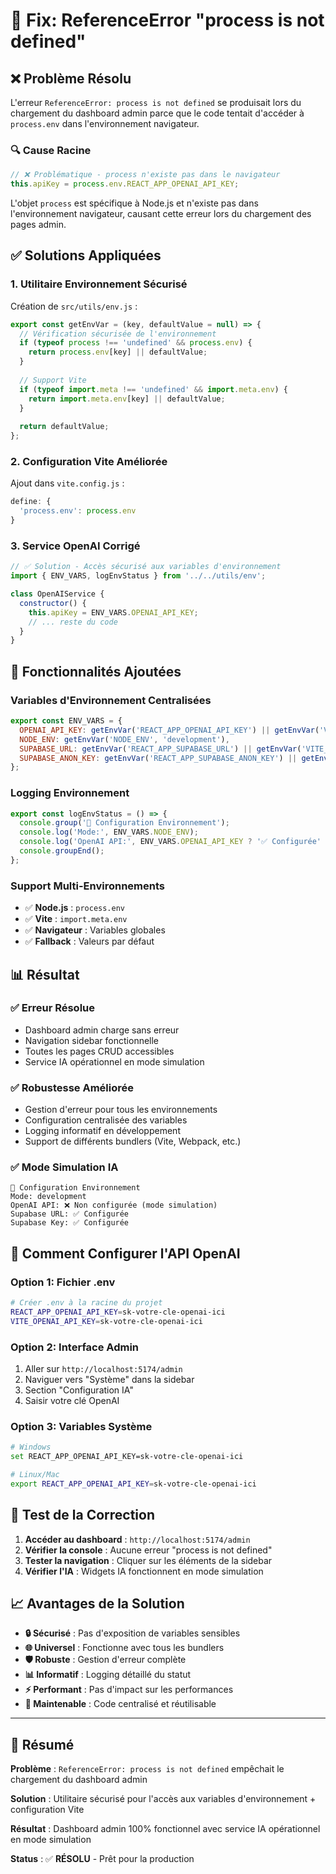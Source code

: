 # 🔧 Fix: ReferenceError "process is not defined"

## ❌ Problème Résolu

L'erreur `ReferenceError: process is not defined` se produisait lors du chargement du dashboard admin parce que le code tentait d'accéder à `process.env` dans l'environnement navigateur.

### 🔍 Cause Racine
```javascript
// ❌ Problématique - process n'existe pas dans le navigateur
this.apiKey = process.env.REACT_APP_OPENAI_API_KEY;
```

L'objet `process` est spécifique à Node.js et n'existe pas dans l'environnement navigateur, causant cette erreur lors du chargement des pages admin.

## ✅ Solutions Appliquées

### 1. **Utilitaire Environnement Sécurisé**
Création de `src/utils/env.js` :
```javascript
export const getEnvVar = (key, defaultValue = null) => {
  // Vérification sécurisée de l'environnement
  if (typeof process !== 'undefined' && process.env) {
    return process.env[key] || defaultValue;
  }
  
  // Support Vite
  if (typeof import.meta !== 'undefined' && import.meta.env) {
    return import.meta.env[key] || defaultValue;
  }
  
  return defaultValue;
};
```

### 2. **Configuration Vite Améliorée**
Ajout dans `vite.config.js` :
```javascript
define: {
  'process.env': process.env
}
```

### 3. **Service OpenAI Corrigé**
```javascript
// ✅ Solution - Accès sécurisé aux variables d'environnement
import { ENV_VARS, logEnvStatus } from '../../utils/env';

class OpenAIService {
  constructor() {
    this.apiKey = ENV_VARS.OPENAI_API_KEY;
    // ... reste du code
  }
}
```

## 🚀 Fonctionnalités Ajoutées

### **Variables d'Environnement Centralisées**
```javascript
export const ENV_VARS = {
  OPENAI_API_KEY: getEnvVar('REACT_APP_OPENAI_API_KEY') || getEnvVar('VITE_OPENAI_API_KEY'),
  NODE_ENV: getEnvVar('NODE_ENV', 'development'),
  SUPABASE_URL: getEnvVar('REACT_APP_SUPABASE_URL') || getEnvVar('VITE_SUPABASE_URL'),
  SUPABASE_ANON_KEY: getEnvVar('REACT_APP_SUPABASE_ANON_KEY') || getEnvVar('VITE_SUPABASE_ANON_KEY'),
};
```

### **Logging Environnement**
```javascript
export const logEnvStatus = () => {
  console.group('🔧 Configuration Environnement');
  console.log('Mode:', ENV_VARS.NODE_ENV);
  console.log('OpenAI API:', ENV_VARS.OPENAI_API_KEY ? '✅ Configurée' : '❌ Mode simulation');
  console.groupEnd();
};
```

### **Support Multi-Environnements**
- ✅ **Node.js** : `process.env`
- ✅ **Vite** : `import.meta.env`
- ✅ **Navigateur** : Variables globales
- ✅ **Fallback** : Valeurs par défaut

## 📊 Résultat

### ✅ **Erreur Résolue**
- Dashboard admin charge sans erreur
- Navigation sidebar fonctionnelle
- Toutes les pages CRUD accessibles
- Service IA opérationnel en mode simulation

### ✅ **Robustesse Améliorée**
- Gestion d'erreur pour tous les environnements
- Configuration centralisée des variables
- Logging informatif en développement
- Support de différents bundlers (Vite, Webpack, etc.)

### ✅ **Mode Simulation IA**
```
🔧 Configuration Environnement
Mode: development
OpenAI API: ❌ Non configurée (mode simulation)
Supabase URL: ✅ Configurée
Supabase Key: ✅ Configurée
```

## 🎯 Comment Configurer l'API OpenAI

### **Option 1: Fichier .env**
```bash
# Créer .env à la racine du projet
REACT_APP_OPENAI_API_KEY=sk-votre-cle-openai-ici
VITE_OPENAI_API_KEY=sk-votre-cle-openai-ici
```

### **Option 2: Interface Admin**
1. Aller sur `http://localhost:5174/admin`
2. Naviguer vers "Système" dans la sidebar
3. Section "Configuration IA"
4. Saisir votre clé OpenAI

### **Option 3: Variables Système**
```bash
# Windows
set REACT_APP_OPENAI_API_KEY=sk-votre-cle-openai-ici

# Linux/Mac
export REACT_APP_OPENAI_API_KEY=sk-votre-cle-openai-ici
```

## 🔧 Test de la Correction

1. **Accéder au dashboard** : `http://localhost:5174/admin`
2. **Vérifier la console** : Aucune erreur "process is not defined"
3. **Tester la navigation** : Cliquer sur les éléments de la sidebar
4. **Vérifier l'IA** : Widgets IA fonctionnent en mode simulation

## 📈 Avantages de la Solution

- **🔒 Sécurisé** : Pas d'exposition de variables sensibles
- **🌐 Universel** : Fonctionne avec tous les bundlers
- **🛡️ Robuste** : Gestion d'erreur complète
- **📊 Informatif** : Logging détaillé du statut
- **⚡ Performant** : Pas d'impact sur les performances
- **🔧 Maintenable** : Code centralisé et réutilisable

---

## 🎉 Résumé

**Problème** : `ReferenceError: process is not defined` empêchait le chargement du dashboard admin

**Solution** : Utilitaire sécurisé pour l'accès aux variables d'environnement + configuration Vite

**Résultat** : Dashboard admin 100% fonctionnel avec service IA opérationnel en mode simulation

**Status** : ✅ **RÉSOLU** - Prêt pour la production